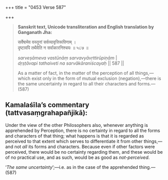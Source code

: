 +++
title = "0453 Verse 587"

+++
> **Sanskrit text, Unicode transliteration and English translation by Ganganath Jha:** 
>
> सर्वेषामेव वस्तूनां सर्वव्यावृत्तिरूपिणाम् ।  
> दृष्टावपि तथैवेति न सर्वाकारनिश्चयः ॥ ५८७ ॥ 
>
> *sarveṣāmeva vastūnāṃ sarvavyāvṛttirūpiṇām* \|  
> *dṛṣṭāvapi tathaiveti na sarvākāraniścayaḥ* \|\| 587 \|\| 
>
> As a matter of fact, in the matter of the perception of all things,—which exist only in the form of mutual exclusion (negation),—there is the same uncertainty in regard to all their characters and forms.—(587)



## Kamalaśīla’s commentary (tattvasaṃgrahapañjikā):

Under the view of the other Philosophers also, whenever anything is apprehended by Perception, there is no certainty in regard to all the forms and characters of that thing; what happens is that it is regarded as perceived to that extent which serves to differentiate it from other things,—and not *all* its forms and characters. Because even if other factors were perceived, there would be no certainty regarding them, and these would be of no practical use, and as such, would be as good as *not-perceived*.

‘*The same uncertainty*’;—i.e. as in the case of the apprehended thing.—(587)


